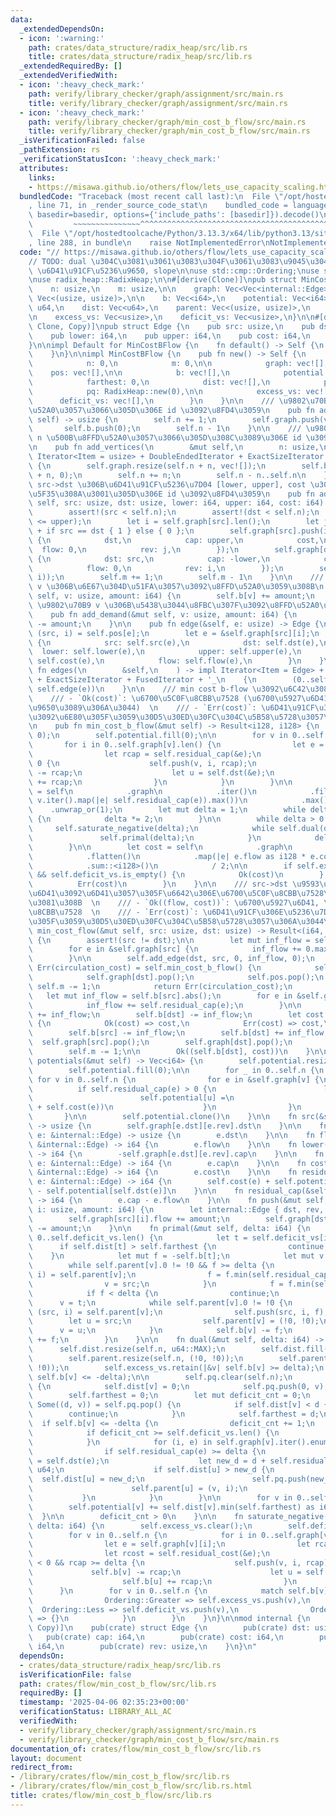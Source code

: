 ```yaml
---
data:
  _extendedDependsOn:
  - icon: ':warning:'
    path: crates/data_structure/radix_heap/src/lib.rs
    title: crates/data_structure/radix_heap/src/lib.rs
  _extendedRequiredBy: []
  _extendedVerifiedWith:
  - icon: ':heavy_check_mark:'
    path: verify/library_checker/graph/assignment/src/main.rs
    title: verify/library_checker/graph/assignment/src/main.rs
  - icon: ':heavy_check_mark:'
    path: verify/library_checker/graph/min_cost_b_flow/src/main.rs
    title: verify/library_checker/graph/min_cost_b_flow/src/main.rs
  _isVerificationFailed: false
  _pathExtension: rs
  _verificationStatusIcon: ':heavy_check_mark:'
  attributes:
    links:
    - https://misawa.github.io/others/flow/lets_use_capacity_scaling.html
  bundledCode: "Traceback (most recent call last):\n  File \"/opt/hostedtoolcache/Python/3.13.3/x64/lib/python3.13/site-packages/onlinejudge_verify/documentation/build.py\"\
    , line 71, in _render_source_code_stat\n    bundled_code = language.bundle(stat.path,\
    \ basedir=basedir, options={'include_paths': [basedir]}).decode()\n          \
    \         ~~~~~~~~~~~~~~~^^^^^^^^^^^^^^^^^^^^^^^^^^^^^^^^^^^^^^^^^^^^^^^^^^^^^^^^^^^^^^^^^^\n\
    \  File \"/opt/hostedtoolcache/Python/3.13.3/x64/lib/python3.13/site-packages/onlinejudge_verify/languages/rust.py\"\
    , line 288, in bundle\n    raise NotImplementedError\nNotImplementedError\n"
  code: "// https://misawa.github.io/others/flow/lets_use_capacity_scaling.html\n\
    // TODO: dual \u304C\u3081\u3061\u3083\u304F\u3061\u3083\u9045\u3044\n// TODO:\
    \ \u6D41\u91CF\u5236\u9650, slope\n\nuse std::cmp::Ordering;\nuse std::iter::FusedIterator;\n\
    \nuse radix_heap::RadixHeap;\n\n#[derive(Clone)]\npub struct MinCostBFlow {\n\
    \    n: usize,\n    m: usize,\n\n    graph: Vec<Vec<internal::Edge>>,\n    pos:\
    \ Vec<(usize, usize)>,\n\n    b: Vec<i64>,\n    potential: Vec<i64>,\n\n    farthest:\
    \ u64,\n    dist: Vec<u64>,\n    parent: Vec<(usize, usize)>,\n    pq: RadixHeap,\n\
    \n    excess_vs: Vec<usize>,\n    deficit_vs: Vec<usize>,\n}\n\n#[derive(Debug,\
    \ Clone, Copy)]\npub struct Edge {\n    pub src: usize,\n    pub dst: usize,\n\
    \    pub lower: i64,\n    pub upper: i64,\n    pub cost: i64,\n    pub flow: i64,\n\
    }\n\nimpl Default for MinCostBFlow {\n    fn default() -> Self {\n        Self::new()\n\
    \    }\n}\n\nimpl MinCostBFlow {\n    pub fn new() -> Self {\n        Self {\n\
    \            n: 0,\n            m: 0,\n\n            graph: vec![],\n        \
    \    pos: vec![],\n\n            b: vec![],\n            potential: vec![],\n\n\
    \            farthest: 0,\n            dist: vec![],\n            parent: vec![],\n\
    \            pq: RadixHeap::new(0),\n\n            excess_vs: vec![],\n      \
    \      deficit_vs: vec![],\n        }\n    }\n\n    /// \u9802\u70B9\u3092\u8FFD\
    \u52A0\u3057\u3066\u305D\u306E id \u3092\u8FD4\u3059\n    pub fn add_vertex(&mut\
    \ self) -> usize {\n        self.n += 1;\n        self.graph.push(vec![]);\n \
    \       self.b.push(0);\n        self.n - 1\n    }\n\n    /// \u9802\u70B9\u3092\
    \ n \u500B\u8FFD\u52A0\u3057\u3066\u305D\u308C\u3089\u306E id \u3092\u8FD4\u3059\
    \n    pub fn add_vertices(\n        &mut self,\n        n: usize,\n    ) -> impl\
    \ Iterator<Item = usize> + DoubleEndedIterator + ExactSizeIterator + FusedIterator\
    \ {\n        self.graph.resize(self.n + n, vec![]);\n        self.b.resize(self.n\
    \ + n, 0);\n        self.n += n;\n        self.n - n..self.n\n    }\n\n    ///\
    \ src->dst \u306B\u6D41\u91CF\u5236\u7D04 [lower, upper], cost \u306E\u8FBA\u3092\
    \u5F35\u308A\u3001\u305D\u306E id \u3092\u8FD4\u3059\n    pub fn add_edge(&mut\
    \ self, src: usize, dst: usize, lower: i64, upper: i64, cost: i64) -> usize {\n\
    \        assert!(src < self.n);\n        assert!(dst < self.n);\n        assert!(lower\
    \ <= upper);\n        let i = self.graph[src].len();\n        let j = self.graph[dst].len()\
    \ + if src == dst { 1 } else { 0 };\n        self.graph[src].push(internal::Edge\
    \ {\n            dst,\n            cap: upper,\n            cost,\n          \
    \  flow: 0,\n            rev: j,\n        });\n        self.graph[dst].push(internal::Edge\
    \ {\n            dst: src,\n            cap: -lower,\n            cost: -cost,\n\
    \            flow: 0,\n            rev: i,\n        });\n        self.pos.push((src,\
    \ i));\n        self.m += 1;\n        self.m - 1\n    }\n\n    /// \u9802\u70B9\
    \ v \u306B\u6E67\u304D\u51FA\u3057\u3092\u8FFD\u52A0\u3059\u308B\n    pub fn add_supply(&mut\
    \ self, v: usize, amount: i64) {\n        self.b[v] += amount;\n    }\n\n    ///\
    \ \u9802\u70B9 v \u306B\u5438\u3044\u8FBC\u307F\u3092\u8FFD\u52A0\u3059\u308B\n\
    \    pub fn add_demand(&mut self, v: usize, amount: i64) {\n        self.b[v]\
    \ -= amount;\n    }\n\n    pub fn edge(&self, e: usize) -> Edge {\n        let\
    \ (src, i) = self.pos[e];\n        let e = &self.graph[src][i];\n        Edge\
    \ {\n            src: self.src(e),\n            dst: self.dst(e),\n          \
    \  lower: self.lower(e),\n            upper: self.upper(e),\n            cost:\
    \ self.cost(e),\n            flow: self.flow(e),\n        }\n    }\n\n    pub\
    \ fn edges(\n        &self,\n    ) -> impl Iterator<Item = Edge> + DoubleEndedIterator\
    \ + ExactSizeIterator + FusedIterator + '_\n    {\n        (0..self.m).map(|e|\
    \ self.edge(e))\n    }\n\n    /// min cost b-flow \u3092\u6C42\u3081\u308B  \n\
    \    /// - `Ok(cost)`: \u6700\u5C0F\u8CBB\u7528 (\u6700\u5927\u6D41\u3068\u306F\
    \u9650\u3089\u306A\u3044)  \n    /// - `Err(cost)`: \u6D41\u91CF\u306E\u5236\u7D04\
    \u3092\u6E80\u305F\u3059\u30D5\u30ED\u30FC\u304C\u5B58\u5728\u3057\u306A\u3044\
    \n    pub fn min_cost_b_flow(&mut self) -> Result<i128, i128> {\n        self.potential.resize(self.n,\
    \ 0);\n        self.potential.fill(0);\n\n        for v in 0..self.n {\n     \
    \       for i in 0..self.graph[v].len() {\n                let e = self.graph[v][i];\n\
    \                let rcap = self.residual_cap(&e);\n                if rcap <\
    \ 0 {\n                    self.push(v, i, rcap);\n                    self.b[v]\
    \ -= rcap;\n                    let u = self.dst(&e);\n                    self.b[u]\
    \ += rcap;\n                }\n            }\n        }\n\n        let inf_flow\
    \ = self\n            .graph\n            .iter()\n            .filter_map(|v|\
    \ v.iter().map(|e| self.residual_cap(e)).max())\n            .max()\n        \
    \    .unwrap_or(1);\n        let mut delta = 1;\n        while delta * 2 <= inf_flow\
    \ {\n            delta *= 2;\n        }\n\n        while delta > 0 {\n       \
    \     self.saturate_negative(delta);\n            while self.dual(delta) {\n \
    \               self.primal(delta);\n            }\n            delta /= 2;\n\
    \        }\n\n        let cost = self\n            .graph\n            .iter()\n\
    \            .flatten()\n            .map(|e| e.flow as i128 * e.cost as i128)\n\
    \            .sum::<i128>()\n            / 2;\n\n        if self.excess_vs.is_empty()\
    \ && self.deficit_vs.is_empty() {\n            Ok(cost)\n        } else {\n  \
    \          Err(cost)\n        }\n    }\n\n    /// src->dst \u9593\u306B\u6700\u5927\
    \u6D41\u3092\u6D41\u3057\u305F\u6642\u306E\u6700\u5C0F\u8CBB\u7528\u3092\u6C42\
    \u3081\u308B  \n    /// - `Ok((flow, cost))`: \u6700\u5927\u6D41, \u6700\u5C0F\
    \u8CBB\u7528  \n    /// - `Err(cost)`: \u6D41\u91CF\u306E\u5236\u7D04\u3092\u6E80\
    \u305F\u3059\u30D5\u30ED\u30FC\u304C\u5B58\u5728\u3057\u306A\u3044\n    pub fn\
    \ min_cost_flow(&mut self, src: usize, dst: usize) -> Result<(i64, i128), i128>\
    \ {\n        assert!(src != dst);\n\n        let mut inf_flow = self.b[src].abs();\n\
    \        for e in &self.graph[src] {\n            inf_flow += 0.max(self.residual_cap(e));\n\
    \        }\n\n        self.add_edge(dst, src, 0, inf_flow, 0);\n        if let\
    \ Err(circulation_cost) = self.min_cost_b_flow() {\n            self.graph[src].pop();\n\
    \            self.graph[dst].pop();\n            self.pos.pop();\n           \
    \ self.m -= 1;\n            return Err(circulation_cost);\n        }\n\n     \
    \   let mut inf_flow = self.b[src].abs();\n        for e in &self.graph[src] {\n\
    \            inf_flow += self.residual_cap(e);\n        }\n\n        self.b[src]\
    \ += inf_flow;\n        self.b[dst] -= inf_flow;\n        let cost = match self.min_cost_b_flow()\
    \ {\n            Ok(cost) => cost,\n            Err(cost) => cost,\n        };\n\
    \        self.b[src] -= inf_flow;\n        self.b[dst] += inf_flow;\n\n      \
    \  self.graph[src].pop();\n        self.graph[dst].pop();\n        self.pos.pop();\n\
    \        self.m -= 1;\n\n        Ok((self.b[dst], cost))\n    }\n\n    pub fn\
    \ potentials(&mut self) -> Vec<i64> {\n        self.potential.resize(self.n, 0);\n\
    \        self.potential.fill(0);\n\n        for _ in 0..self.n {\n           \
    \ for v in 0..self.n {\n                for e in &self.graph[v] {\n          \
    \          if self.residual_cap(e) > 0 {\n                        let u = self.dst(e);\n\
    \                        self.potential[u] =\n                            self.potential[u].min(self.potential[self.src(e)]\
    \ + self.cost(e))\n                    }\n                }\n            }\n \
    \       }\n\n        self.potential.clone()\n    }\n\n    fn src(&self, e: &internal::Edge)\
    \ -> usize {\n        self.graph[e.dst][e.rev].dst\n    }\n\n    fn dst(&self,\
    \ e: &internal::Edge) -> usize {\n        e.dst\n    }\n\n    fn flow(&self, e:\
    \ &internal::Edge) -> i64 {\n        e.flow\n    }\n\n    fn lower(&self, e: &internal::Edge)\
    \ -> i64 {\n        -self.graph[e.dst][e.rev].cap\n    }\n\n    fn upper(&self,\
    \ e: &internal::Edge) -> i64 {\n        e.cap\n    }\n\n    fn cost(&self, e:\
    \ &internal::Edge) -> i64 {\n        e.cost\n    }\n\n    fn residual_cost(&self,\
    \ e: &internal::Edge) -> i64 {\n        self.cost(e) + self.potential[self.src(e)]\
    \ - self.potential[self.dst(e)]\n    }\n\n    fn residual_cap(&self, e: &internal::Edge)\
    \ -> i64 {\n        e.cap - e.flow\n    }\n\n    fn push(&mut self, src: usize,\
    \ i: usize, amount: i64) {\n        let internal::Edge { dst, rev, .. } = self.graph[src][i];\n\
    \        self.graph[src][i].flow += amount;\n        self.graph[dst][rev].flow\
    \ -= amount;\n    }\n\n    fn primal(&mut self, delta: i64) {\n        for i in\
    \ 0..self.deficit_vs.len() {\n            let t = self.deficit_vs[i];\n      \
    \      if self.dist[t] > self.farthest {\n                continue;\n        \
    \    }\n            let mut f = -self.b[t];\n            let mut v = t;\n    \
    \        while self.parent[v].0 != !0 && f >= delta {\n                let (src,\
    \ i) = self.parent[v];\n                f = f.min(self.residual_cap(&self.graph[src][i]));\n\
    \                v = src;\n            }\n            f = f.min(self.b[v]);\n\
    \            if f < delta {\n                continue;\n            }\n      \
    \      v = t;\n            while self.parent[v].0 != !0 {\n                let\
    \ (src, i) = self.parent[v];\n                self.push(src, i, f);\n        \
    \        let u = src;\n                self.parent[v] = (!0, !0);\n          \
    \      v = u;\n            }\n            self.b[v] -= f;\n            self.b[t]\
    \ += f;\n        }\n    }\n\n    fn dual(&mut self, delta: i64) -> bool {\n  \
    \      self.dist.resize(self.n, u64::MAX);\n        self.dist.fill(u64::MAX);\n\
    \        self.parent.resize(self.n, (!0, !0));\n        self.parent.fill((!0,\
    \ !0));\n        self.excess_vs.retain(|&v| self.b[v] >= delta);\n        self.deficit_vs.retain(|&v|\
    \ self.b[v] <= -delta);\n\n        self.pq.clear(self.n);\n        for &v in &self.excess_vs\
    \ {\n            self.dist[v] = 0;\n            self.pq.push(0, v);\n        }\n\
    \        self.farthest = 0;\n        let mut deficit_cnt = 0;\n        while let\
    \ Some((d, v)) = self.pq.pop() {\n            if self.dist[v] < d {\n        \
    \        continue;\n            }\n            self.farthest = d;\n          \
    \  if self.b[v] <= -delta {\n                deficit_cnt += 1;\n            }\n\
    \            if deficit_cnt >= self.deficit_vs.len() {\n                break;\n\
    \            }\n            for (i, e) in self.graph[v].iter().enumerate() {\n\
    \                if self.residual_cap(e) >= delta {\n                    let u\
    \ = self.dst(e);\n                    let new_d = d + self.residual_cost(e) as\
    \ u64;\n                    if self.dist[u] > new_d {\n                      \
    \  self.dist[u] = new_d;\n                        self.pq.push(new_d, u);\n  \
    \                      self.parent[u] = (v, i);\n                    }\n     \
    \           }\n            }\n        }\n\n        for v in 0..self.n {\n    \
    \        self.potential[v] += self.dist[v].min(self.farthest) as i64;\n      \
    \  }\n\n        deficit_cnt > 0\n    }\n\n    fn saturate_negative(&mut self,\
    \ delta: i64) {\n        self.excess_vs.clear();\n        self.deficit_vs.clear();\n\
    \        for v in 0..self.n {\n            for i in 0..self.graph[v].len() {\n\
    \                let e = self.graph[v][i];\n                let rcap = self.residual_cap(&e);\n\
    \                let rcost = self.residual_cost(&e);\n                if rcost\
    \ < 0 && rcap >= delta {\n                    self.push(v, i, rcap);\n       \
    \             self.b[v] -= rcap;\n                    let u = self.dst(&e);\n\
    \                    self.b[u] += rcap;\n                }\n            }\n  \
    \      }\n        for v in 0..self.n {\n            match self.b[v].cmp(&0) {\n\
    \                Ordering::Greater => self.excess_vs.push(v),\n              \
    \  Ordering::Less => self.deficit_vs.push(v),\n                Ordering::Equal\
    \ => {}\n            }\n        }\n    }\n}\n\nmod internal {\n    #[derive(Clone,\
    \ Copy)]\n    pub(crate) struct Edge {\n        pub(crate) dst: usize,\n     \
    \   pub(crate) cap: i64,\n        pub(crate) cost: i64,\n        pub(crate) flow:\
    \ i64,\n        pub(crate) rev: usize,\n    }\n}\n"
  dependsOn:
  - crates/data_structure/radix_heap/src/lib.rs
  isVerificationFile: false
  path: crates/flow/min_cost_b_flow/src/lib.rs
  requiredBy: []
  timestamp: '2025-04-06 02:35:23+00:00'
  verificationStatus: LIBRARY_ALL_AC
  verifiedWith:
  - verify/library_checker/graph/assignment/src/main.rs
  - verify/library_checker/graph/min_cost_b_flow/src/main.rs
documentation_of: crates/flow/min_cost_b_flow/src/lib.rs
layout: document
redirect_from:
- /library/crates/flow/min_cost_b_flow/src/lib.rs
- /library/crates/flow/min_cost_b_flow/src/lib.rs.html
title: crates/flow/min_cost_b_flow/src/lib.rs
---
```

